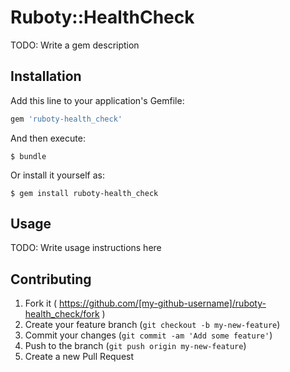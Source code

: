 # Ruboty::HealthCheck

TODO: Write a gem description

## Installation

Add this line to your application's Gemfile:

```ruby
gem 'ruboty-health_check'
```

And then execute:

    $ bundle

Or install it yourself as:

    $ gem install ruboty-health_check

## Usage

TODO: Write usage instructions here

## Contributing

1. Fork it ( https://github.com/[my-github-username]/ruboty-health_check/fork )
2. Create your feature branch (`git checkout -b my-new-feature`)
3. Commit your changes (`git commit -am 'Add some feature'`)
4. Push to the branch (`git push origin my-new-feature`)
5. Create a new Pull Request
